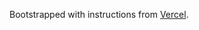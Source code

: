 Bootstrapped with instructions from [Vercel](https://nextjs.org/docs/app/building-your-application/testing/jest#quickstart).
